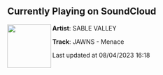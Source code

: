 ## Currently Playing on SoundCloud

[<img align="left" width="100" src="https://i1.sndcdn.com/artworks-OR4cPPdqoxjNz5Th-WynlZQ-t500x500.jpg">](https://soundcloud.com/sablevalley/menace)

**Artist**: SABLE VALLEY 

**Track**: JAWNS - Menace

Last updated at 08/04/2023 16:18
